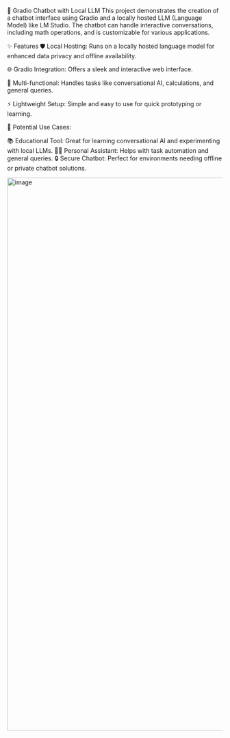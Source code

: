 🤖 Gradio Chatbot with Local LLM
This project demonstrates the creation of a chatbot interface using Gradio and a locally hosted LLM (Language Model) like LM Studio. The chatbot can handle interactive conversations, including math operations, and is customizable for various applications.

✨ Features
🛡️ Local Hosting: Runs on a locally hosted language model for enhanced data privacy and offline availability.

🌐 Gradio Integration: Offers a sleek and interactive web interface.

🎯 Multi-functional: Handles tasks like conversational AI, calculations, and general queries.

⚡ Lightweight Setup: Simple and easy to use for quick prototyping or learning.

🚀 Potential Use Cases:

📚 Educational Tool: Great for learning conversational AI and experimenting with local LLMs.
🧑‍💻 Personal Assistant: Helps with task automation and general queries.
🔒 Secure Chatbot: Perfect for environments needing offline or private chatbot solutions.

<img width="1291" alt="image" src="https://github.com/user-attachments/assets/3ae62427-d6b9-499a-aa5e-04c4331c68d8" />


